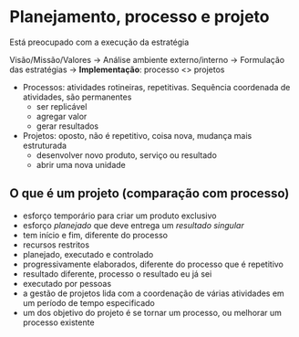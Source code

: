 # Planejamento, processo e projeto

Está preocupado com a execução da estratégia

Visão/Missão/Valores -> Análise ambiente externo/interno -> Formulação das estratégias -> **Implementação**: processo <> projetos

- Processos: atividades rotineiras, repetitivas. Sequência coordenada de atividades, são permanentes
    - ser replicável
    - agregar valor
    - gerar resultados
- Projetos: oposto, não é repetitivo, coisa nova, mudança mais estruturada
    - desenvolver novo produto, serviço ou resultado
    - abrir uma nova unidade

## O que é um projeto (comparação com processo)
 
- esforço temporário para criar um produto exclusivo
- esforço *planejado* que deve entrega um *resultado singular*
- tem início e fim, diferente do processo
- recursos restritos
- planejado, executado e controlado
- progressivamente elaborados, diferente do processo que é repetitivo
- resultado diferente, processo o resultado eu já sei
- executado por pessoas
- a gestão de projetos lida com a coordenação de várias atividades em um período de tempo especificado
- um dos objetivo do projeto é se tornar um processo, ou melhorar um processo existente
